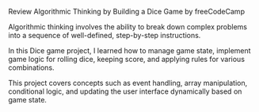 Review Algorithmic Thinking by Building a Dice Game by freeCodeCamp

Algorithmic thinking involves the ability to break down complex problems into a sequence of well-defined, step-by-step instructions.

In this Dice game project, I learned how to manage game state, implement game logic for rolling dice, keeping score, and applying rules for various combinations.

This project covers concepts such as event handling, array manipulation, conditional logic, and updating the user interface dynamically based on game state.
